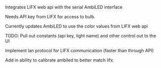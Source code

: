 Integrates LIFX web api with the serial AmbiLED interface

Needs API key from LIFX for access to bulb.

Currently updates AmbiLED to use the color values from LIFX web api

TODO:
  Pull out constants (api key, light name) and other control out to the UI
  
  Implement lan protocol for LIFX communication (faster than through API)
  
  Add in ability to calibrate ambiled to better match lifx
